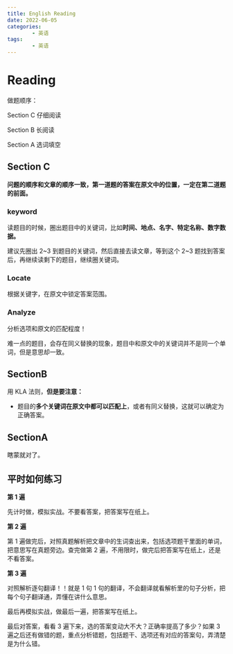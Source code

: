 ```yaml
---
title: English Reading
date: 2022-06-05
categories:
        - 英语
tags:
        - 英语
---
```


# Reading

做题顺序：

Section C 仔细阅读

Section B 长阅读

Section A 选词填空

## Section C

**问题的顺序和文章的顺序一致，第一道题的答案在原文中的位置，一定在第二道题的前面。**

### keyword

读题目的时候，圈出题目中的关键词，比如**时间、地点、名字、特定名称、数字数据。**

建议先圈出 2~3 到题目的关键词，然后直接去读文章，等到这个 2~3 题找到答案后，再继续读剩下的题目，继续圈关键词。

### Locate

根据关键字，在原文中锁定答案范围。

### Analyze

分析选项和原文的匹配程度！

难一点的题目，会存在同义替换的现象，题目中和原文中的关键词并不是同一个单词，但是意思却一致。

## SectionB

用 KLA 法则，**但是要注意：**

- 题目的**多个关键词在原文中都可以匹配上**，或者有同义替换，这就可以确定为正确答案。

## SectionA

瞎蒙就对了。

## 平时如何练习

**第 1 遍**

先计时做，模拟实战。不要看答案，把答案写在纸上。

**第 2 遍**

第 1 遍做完后，对照真题解析把文章中的生词查出来，包括选项题干里面的单词，把意思写在真题旁边。查完做第 2 遍，不用限时，做完后把答案写在纸上，还是不看答案。

**第 3 遍**

对照解析逐句翻译！！就是 1 句 1 句的翻译，不会翻译就看解析里的句子分析，把每个句子翻译通，弄懂在讲什么意思。

最后再模拟实战，做最后一遍，把答案写在纸上。

最后对答案，看看 3 遍下来，选的答案变动大不大？正确率提高了多少？如果 3 遍之后还有做错的题，重点分析错题，包括题干、选项还有对应的答案句，弄清楚是为什么错。
